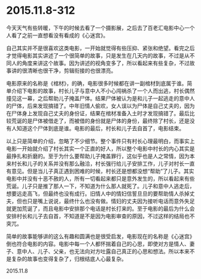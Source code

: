 2015.11.8-312
==============
今天天气有些转暖，下午的时候去看了一个摄影展，之后去了百老汇电影中心一个人看了之前一直想看没有看成的《心迷宫》。

自己其实并不是很喜欢这类电影，一开始就觉得有些压抑、紧张和绝望。看完之后才觉得电影其实讲述了一个很简单的故事，只是发生在几天内的故事，不过是从不同人的角度来讲这个故事。因为讲述的视角变多了，所以看起来有些复杂，不过故事讲的很清晰也很干净，剪辑衔接的也很漂亮。

电影原来的名称是《棺材》，的确，电影很多时候都在讲一副棺材到底属于谁。简单介绍下电影的故事，村长儿子与意中人不小心闯祸杀了一个人而出逃，村长偶然撞见这一幕，之后帮助儿子掩盖尸体。结果尸体被认为是和儿子一起逃走的意中人的尸体，后来发现搞错了。中年旧情人偷欢，女人误以为尸体是自己丈夫的，因为在尸体身上发现自己丈夫的身份证，结果在棺材准备入土时才发现搞错了。最后比较荒诞的是尸体被借走了，而被借的身份就是尸体的身份，最终除了村长，还是没有人知道这个尸体到底是谁。电影的最后，村长和儿子去自首了，电影结束。

以上只是简单的介绍，忽略了不少细节。整个事件只有村长心理最明白，而事实上电影一开始就介绍了村长其实一个正直的好人，所以整个电影中村长的内心其实是最挣扎和折磨的。至于为什么要帮助儿子掩盖罪行，这似乎也是人之常情，因为本来村长和儿子的关系并没有那么融洽，村长强行给儿子安排工作，儿子对村长一直有意见。但是当儿子真正遇到困难的时候，村长还是想都没想“帮助”了儿子。其实电影中并没有十恶不赦的人，所有一切看起来都只是意外发生的，所以看起来有些荒诞。儿子只是推了那人一下，不知道为什么那人就死了。儿子和意中人逃走后，想要远走高飞，但最终也没有成行。旧情人中的情妇信誓旦旦的要帮助情人杀掉丈夫，但也只是嘴上说说，最终什么也没有做。情妇的丈夫因为接听电话而意外失足就更加荒诞了，而且电影中安排那个电话是村长打来的。至于电影的最后为什么会安排村长和儿子去自首，不知道是不是因为电影审查的原因，不过这样的结局也不突兀。

简单的故事能够讲的这么有趣和圆满也是很受启发，电影现在的名称是《心迷宫》倒也符合电影的内容。电影中每一个人都怀揣着自己的心思，即使对方是情人、妻子、意中人、儿子、父亲，也无法向对方吐露自己真正的心思和想法。所以本来不是复杂的故事也变得复杂了，归根结底人心最复杂。

2015.11.8